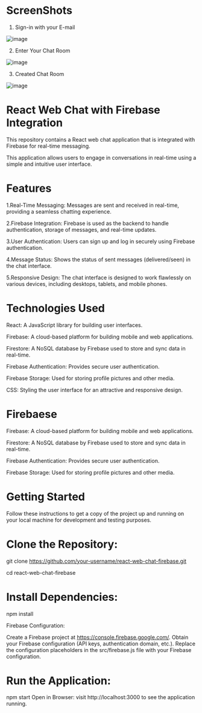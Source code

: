 # ScreenShots
1. Sign-in with your E-mail

  ![image](https://github.com/Divesh1207/Web-ChatApp/assets/88198940/5ea97f49-8175-4c31-b6a6-740290a408c0)

2. Enter Your Chat Room

![image](https://github.com/Divesh1207/Web-ChatApp/assets/88198940/392a6d23-20a4-430f-be27-e41ada083bcc)

3. Created Chat Room

![image](https://github.com/Divesh1207/Web-ChatApp/assets/88198940/bcee5d9c-e116-414f-9586-32829689f2c9)
 
# React Web Chat with Firebase Integration

This repository contains a React web chat application that is integrated with Firebase for real-time messaging.

This application allows users to engage in conversations in real-time using a simple and intuitive user interface.


# Features

1.Real-Time Messaging: Messages are sent and received in real-time, providing a seamless chatting experience.

2.Firebase Integration: Firebase is used as the backend to handle authentication, storage of messages, and real-time updates.

3.User Authentication: Users can sign up and log in securely using Firebase authentication.

4.Message Status: Shows the status of sent messages (delivered/seen) in the chat interface.

5.Responsive Design: The chat interface is designed to work flawlessly on various devices, including desktops, tablets, and mobile phones.


# Technologies Used

React: A JavaScript library for building user interfaces.

Firebase: A cloud-based platform for building mobile and web applications.

Firestore: A NoSQL database by Firebase used to store and sync data in real-time.

Firebase Authentication: Provides secure user authentication.

Firebase Storage: Used for storing profile pictures and other media.

CSS: Styling the user interface for an attractive and responsive design.

# Firebaese

Firebase: A cloud-based platform for building mobile and web applications.

Firestore: A NoSQL database by Firebase used to store and sync data in real-time.

Firebase Authentication: Provides secure user authentication.

Firebase Storage: Used for storing profile pictures and other media.





# Getting Started 

Follow these instructions to get a copy of the project up and running on your local machine for development and testing purposes.

# Clone the Repository:

git clone https://github.com/your-username/react-web-chat-firebase.git

cd react-web-chat-firebase

# Install Dependencies:

npm install

Firebase Configuration:

Create a Firebase project at https://console.firebase.google.com/.
Obtain your Firebase configuration (API keys, authentication domain, etc.).
Replace the configuration placeholders in the src/firebase.js file with your Firebase configuration.

# Run the Application:

npm start
Open in Browser:
visit http://localhost:3000 to see the application running.
